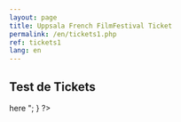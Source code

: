```yaml
---
layout: page
title: Uppsala French FilmFestival Ticket
permalink: /en/tickets1.php
ref: tickets1
lang: en
---
```

<!-- Slider Start -->
<section id="global-header">
  <div class="container">
    <div class="row">
      <div class="col-md-12">
        <div class="block">
          <h1> Test de Tickets </h1>
          <p> </p>
        </div>
      </div>
    </div>
  </div>
</section>



<?php 
if ($_SERVER['REQUEST_METHOD'] === 'POST')
{
	echo "I have some data here";	
	echo $POST["seance0_input"];
	echo "HERE";
}
else
{
	echo "You should not land here, to order tickets please go <a href=\"{{ site.url }}/{{ page.lang}}/tickets.php\"> here </a>";
}
?>

